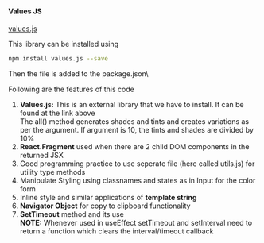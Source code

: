 #### Values JS

[values.js](https://github.com/noeldelgado/values.js)

This library can be installed using 
```bash
npm install values.js --save
```
Then the file is added to the package.json\

Following are the features of this code
1. **Values.js:** This is an external library that we have to install. It can be found at the link above\
The all() method generates shades and tints and creates variations as per the argument. If argument is 10, the tints and shades are divided by 10%
2. **React.Fragment** used when there are 2 child DOM components in the returned JSX
3. Good programming practice to use seperate file (here called utils.js) for utility type methods
4. Manipulate Styling using classnames and states as in Input for the color form
5. Inline style and similar applications of **template string**
6. **Navigator Object** for copy to clipboard functionality
7. **SetTimeout** method and its use\
**NOTE:** Whenever used in useEffect setTimeout and setInterval need to return a function which clears the interval/timeout callback